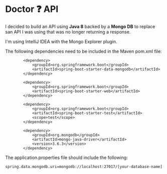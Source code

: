 # Doctor :question: API 

I decided to build an API using **Java 8** backed by a **Mongo DB** to replace san API I was using that was no longer returning a response.  

I'm using IntelliJ IDEA with the Mongo Explorer plugin. 

The following dependencies need to be included in the Maven pom.xml file:

```
		<dependency>
			<groupId>org.springframework.boot</groupId>
			<artifactId>spring-boot-starter-data-mongodb</artifactId>
		</dependency>

		<dependency>
			<groupId>org.springframework.boot</groupId>
			<artifactId>spring-boot-starter-web</artifactId>
		</dependency>

		<dependency>
			<groupId>org.springframework.boot</groupId>
			<artifactId>spring-boot-starter-test</artifactId>
			<scope>test</scope>
		</dependency>

		<dependency>
			<groupId>org.mongodb</groupId>
			<artifactId>mongo-java-driver</artifactId>
			<version>3.6.3</version>
		</dependency>

```

The application.properties file should include the following:

```
spring.data.mongodb.uri=mongodb://localhost:27017/[your-database-name]
```